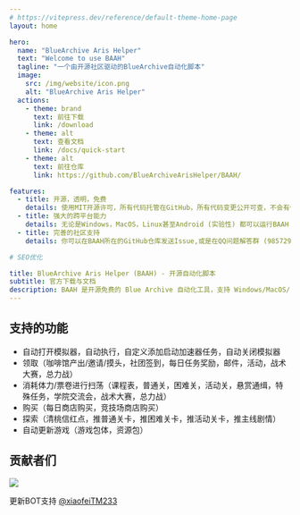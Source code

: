 ```yaml
---
# https://vitepress.dev/reference/default-theme-home-page
layout: home

hero:
  name: "BlueArchive Aris Helper"
  text: "Welcome to use BAAH"
  tagline: "一个由开源社区驱动的BlueArchive自动化脚本"
  image:
    src: /img/website/icon.png
    alt: "BlueArchive Aris Helper"
  actions:
    - theme: brand
      text: 前往下载
      link: /download
    - theme: alt
      text: 查看文档
      link: /docs/quick-start
    - theme: alt
      text: 前往仓库
      link: https://github.com/BlueArchiveArisHelper/BAAH/

features:
  - title: 开源，透明，免费
    details: 使用MIT开源许可，所有代码托管在GitHub，所有代码变更公开可查，不会有任何付费内容。
  - title: 强大的跨平台能力
    details: 无论是Windows，MacOS，Linux甚至Android (实验性) 都可以运行BAAH
  - title: 完善的社区支持
    details: 你可以在BAAH所在的GitHub仓库发送Issue,或是在QQ问题解答群 (985729020) 中提出问题。

# SEO优化

title: BlueArchive Aris Helper (BAAH) - 开源自动化脚本
subtitle: 官方下载与文档
description: BAAH 是开源免费的 Blue Archive 自动化工具，支持 Windows/MacOS/Linux/Android 多平台，提供游戏任务自动执行、资源领取、商店购买、关卡扫荡等一站式解决方案。
---
```


## 支持的功能

- 自动打开模拟器，自动执行，自定义添加启动加速器任务，自动关闭模拟器
- 领取（咖啡馆产出/邀请/摸头，社团签到，每日任务奖励，邮件，活动，战术大赛，总力战）
- 消耗体力/票卷进行扫荡（课程表，普通关，困难关，活动关，悬赏通缉，特殊任务，学院交流会，战术大赛，总力战）
- 购买（每日商店购买，竞技场商店购买）
- 探索（清桃信红点，推普通关卡，推困难关卡，推活动关卡，推主线剧情）
- 自动更新游戏（游戏包体，资源包）

## 贡献者们
<a></a>
<a href="https://github.com/BlueArchiveArisHelper/BAAH/graphs/contributors">
  <img src="https://contrib.rocks/image?repo=BlueArchiveArisHelper/BAAH" />
</a>

更新BOT支持 [@xiaofeiTM233](https://github.com/xiaofeiTM233)